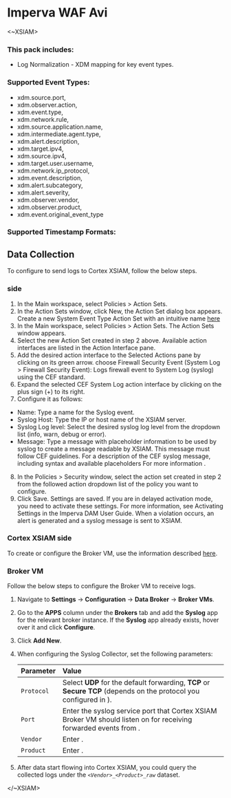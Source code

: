 # Imperva WAF Avi

<~XSIAM>
 
### This pack includes:
- Log Normalization - XDM mapping for key event types.
 
### Supported Event Types:
- xdm.source.port,
- xdm.observer.action,
- xdm.event.type,
- xdm.network.rule,
- xdm.source.application.name,
- xdm.intermediate.agent.type,
- xdm.alert.description,
- xdm.target.ipv4,
- xdm.source.ipv4,
- xdm.target.user.username,
- xdm.network.ip_protocol,
- xdm.event.description,
- xdm.alert.subcategory,
- xdm.alert.severity,
- xdm.observer.vendor,
- xdm.observer.product,
- xdm.event.original_event_type
 
### Supported Timestamp Formats:
<Enter time format when pack contains time parsing>

## Data Collection
To configure <Vendor> <Product> to send logs to Cortex XSIAM, follow the below steps.
 
### <Vendor> <Product> side
1. In the Main workspace, select Policies > Action Sets.
2. In the Action Sets window, click New, the Action Set dialog box appears.
Create a new System Event Type Action Set with an intuitive name
[here](https://docs.imperva.com/bundle/v14.7-database-activity-monitoring-user-guide/page/2402.htm)
3. In the Main workspace, select Policies > Action Sets. The Action Sets window appears.
4. Select the new Action Set created in step 2 above. Available action interfaces are listed in the Action Interface pane.
5. Add the desired action interface to the Selected Actions pane by clicking on its green arrow. 
choose Firewall Security Event (System Log > Firewall Security Event): Logs firewall event to System Log (syslog) using the CEF standard.
6. Expand the selected CEF System Log action interface by clicking on the plus sign (+) to its right.
7. Configure it as follows:
- Name: Type a name for the Syslog event.
- Syslog Host: Type the IP or host name of the XSIAM server.
- Syslog Log level: Select the desired syslog log level from the dropdown list (info, warn, debug or error).
- Message: Type a message with placeholder information to be used by syslog to create a message readable by XSIAM.
This message must follow CEF guidelines.
For a description of the CEF syslog message, including syntax and available placeholders
For more information <Link to the official docs>.
8. In the Policies > Security window, select the action set created in step 2 from the followed action dropdown list of the policy you want to configure.
9. Click Save. Settings are saved. If you are in delayed activation mode, you need to activate these settings. For more information, see Activating Settings in the Imperva DAM User Guide.
When a violation occurs, an alert is generated and a syslog message is sent to XSIAM.
 
### Cortex XSIAM side
To create or configure the Broker VM, use the information described [here](https://docs-cortex.paloaltonetworks.com/r/Cortex-XDR/Cortex-XDR-Pro-Administrator-Guide/Configure-the-Broker-VM).
 
### Broker VM
Follow the below steps to configure the Broker VM to receive <Vendor> <Product> logs.
 
1. Navigate to **Settings** → **Configuration** → **Data Broker** → **Broker VMs**.
2. Go to the **APPS** column under the **Brokers** tab and add the **Syslog** app for the relevant broker instance. If the **Syslog** app already exists, hover over it and click **Configure**.
3. Click **Add New**.
4. When configuring the Syslog Collector, set the following parameters:
 
    | Parameter    | Value                                                                                                                                           |
    |:-------------|:------------------------------------------------------------------------------------------------------------------------------------------------|                 
    | `Protocol`   | Select **UDP** for the default forwarding, **TCP** or **Secure TCP** (depends on the protocol you configured in <Vendor> <Product>).            |
    | `Port`       | Enter the syslog service port that Cortex XSIAM Broker VM should listen on for receiving forwarded events from <Vendor> <Product>.              |
    | `Vendor`     | Enter <Vendor>.                                                                                                                                 |
    | `Product`    | Enter <Product>.                                                                                                                               |
5. After data start flowing into Cortex XSIAM, you could query the collected logs under the *`<Vendor>_<Product>_raw`* dataset.
    
</~XSIAM>